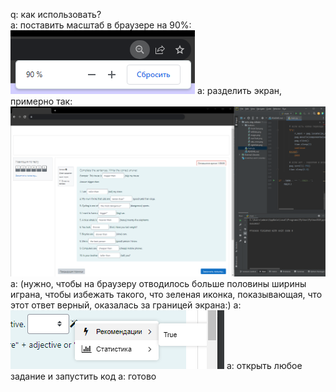 q: как использовать?  
a: поставить масштаб в браузере на 90%: 
![](images/Pasted_image_20231201234541.png)
a: разделить экран, примерно так: 
![](images/Pasted_image_20231201233842.png)
a: (нужно, чтобы на браузеру отводилось больше половины ширины играна, чтобы избежать такого, что зеленая иконка, показывающая, что этот ответ верный, оказалась за границей экрана:)
a: ![](images/Pasted_image_20231201234247.png)
а: открыть любое задание и запустить код
a: готово